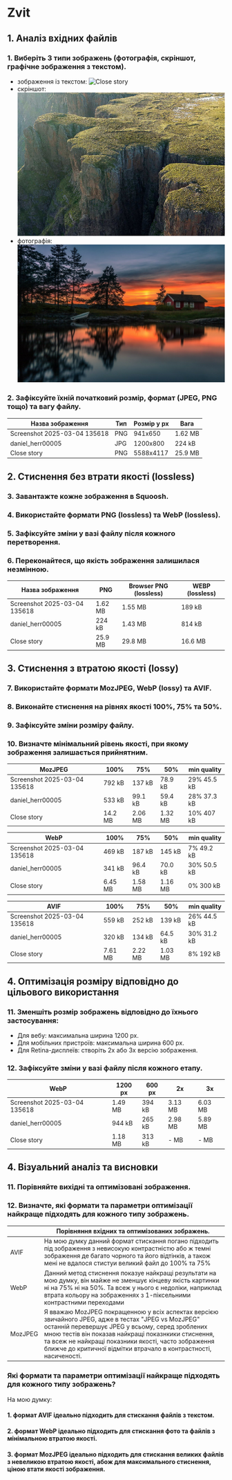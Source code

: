 # Zvit
## 1. Аналіз вхідних файлів
### 1.	Виберіть 3 типи зображень (фотографія, скріншот, графічне зображення з текстом).
- зображення із текстом:
![Close story](https://github.com/AndriiDrahniew/UI-UX_Design/blob/main/workshop_1/pictures/Close%20story.png)
- скріншот:
![Screenshot 2025-03-04 135618](https://github.com/AndriiDrahniew/UI-UX_Design/blob/main/workshop_1/pictures/Screenshot%202025-03-04%20135618.png)
- фотографія:
![herr00005](https://github.com/AndriiDrahniew/UI-UX_Design/blob/main/workshop_1/pictures/daniel_herr00005.jpg)
### 2.	Зафіксуйте їхній початковий розмір, формат (JPEG, PNG тощо) та вагу файлу.
|Назва зображення              |    Тип   | Розмір у px | Вага    |
|------------------------------|----------|-------------|---------|
| Screenshot 2025-03-04 135618 |  PNG     | 941x650     | 1.62 MB |
| daniel_herr00005             |  JPG     | 1200x800    | 224 kB  |
| Close story                  |  PNG     | 5588x4117   | 25.9 MB |

## 2. Стиснення без втрати якості (lossless)
### 3.  Завантажте кожне зображення в Squoosh.
### 4.  Використайте формати PNG (lossless) та WebP (lossless).
### 5.  Зафіксуйте зміни у вазі файлу після кожного перетворення.
### 6.  Переконайтеся, що якість зображення залишилася незмінною.

|Назва зображення              |     PNG     | Browser PNG (lossless) | WEBP (lossless) |
|------------------------------|-------------|------------------------|-----------------|
| Screenshot 2025-03-04 135618 |  1.62 MB    |         1.55 MB        |     189 kB      |
| daniel_herr00005             |  224 kB     |         1.43 MB        |     814 kB      |
| Close story                  |  25.9 MB    |         29.8 MB        |     16.6 MB     |

## 3. Стиснення з втратою якості (lossy)
### 7.  Використайте формати MozJPEG, WebP (lossy) та AVIF.
### 8.  Виконайте стиснення на рівнях якості 100%, 75% та 50%.
### 9.  Зафіксуйте зміни розміру файлу.
### 10. Визначте мінімальний рівень якості, при якому зображення залишається прийнятним.

|    MozJPEG                   |    100%   |    75%    |  50%   | min quality    |
|------------------------------|-----------|-----------|--------|----------------|
| Screenshot 2025-03-04 135618 |  792 kB   |  137 kB   | 78.9 kB| 29% 45.5 kB    |
| daniel_herr00005             |  533 kB   |  99.1 kB  | 59.4 kB| 28% 37.3 kB    |
| Close story                  |  14.2 MB  |  2.06 MB  | 1.32 MB| 10% 407 kB     |

|      WebP                    |    100%   |    75%    |  50%   | min quality    |
|------------------------------|-----------|-----------|--------|----------------|
| Screenshot 2025-03-04 135618 |  469 kB   |  187 kB   | 145 kB |    7% 49.2 kB  |
| daniel_herr00005             |  341 kB   |  96.4 kB  | 70.0 kB|    30% 50.5 kB |
| Close story                  |  6.45 MB  |  1.58 MB  | 1.16 MB|    0% 300 kB   |

|      AVIF                    |    100%   |    75%    |  50%   | min quality    |
|------------------------------|-----------|-----------|--------|----------------|
| Screenshot 2025-03-04 135618 |  559 kB   |  252 kB   | 139 kB |    26% 44.5 kB |
| daniel_herr00005             |  320 kB   |  134 kB   | 64.5 kB|    30% 31.2 kB |
| Close story                  |  7.61 MB  |  2.22 MB  | 1.03 MB|    8% 192 kB   |

## 4. Оптимізація розміру відповідно до цільового використання
### 11. Зменшіть розмір зображень відповідно до їхнього застосування:
- Для вебу: максимальна ширина 1200 px.
- Для мобільних пристроїв: максимальна ширина 600 px.
- Для Retina-дисплеїв: створіть 2x або 3x версію зображення.
### 12. Зафіксуйте зміни у вазі файлу після кожного етапу.
|             WebP             |  1200 px  |   600 px  |   2x   |    3x    |
|------------------------------|-----------|-----------|--------|----------|
| Screenshot 2025-03-04 135618 |  1.49 MB  |  394 kB   | 3.13 MB|  6.03 MB |
| daniel_herr00005             |  944 kB   |  265 kB   | 2.98 MB|  5.89 MB |
| Close story                  |  1.18 MB  |  313 kB   | -  MB  |  -  MB   |

## 4. Візуальний аналіз та висновки
### 11.  Порівняйте вихідні та оптимізовані зображення.
### 12.  Визначте, які формати та параметри оптимізації найкраще підходять для кожного типу зображень.

|                  |                                                                                                                                         Порівняння вхідних та оптимізованих зображень.                                                                                                                                                     |
|------------------|--------------------------------------------------------------------------------------------------------------------------------------------------------------------------------------------------------------------------------------------------------------------------------------------------------------------------------------------|
|      AVIF        | На мою думку данний формат стискання погано підходить під зображення з невисокую контрастністю або ж темні зображення де багато чорного та його відтінків, а також мені не вдалося стистуи великий файл до 100% та 75%                                                                                                                     |
|      WebP        | Данний метод стиснення показуе найкращі результати на мою думку, він майже не зменшує кінцеву якість картинки ні на 75% ні на 50%. Та всеж у нього є недоліки, наприклад втрата кольору на зображеннях з 1-піксельними контрастними переходами                                                                                             |
|    MozJPEG       | Я вважаю MozJPEG покращенною у всіх аспектах версією звичайного JPEG, адже в тестах "JPEG vs MozJPEG" останній перевершує JPEG у всьому, серед зроблених мною тестів він показав найкращі показнкики стиснення, та всеж не найкращі показники якості, часто зображення ближче до критичної відмітки втрачало в контрастності, насиченості. |

###  Які формати та параметри оптимізації найкраще підходять для кожного типу зображень?
На мою думку: 
#### 1. формат AVIF ідеально підходить для стискання файлів з текстом.
#### 2. формат WebP ідеально підходить для стискання фото та файлів з мінімальною втратою якості.
#### 3. формат MozJPEG ідеально підходить для стискання великих файлів з невеликою втратою якості, абож для максимального стиснення, ціною втати якості зображення.